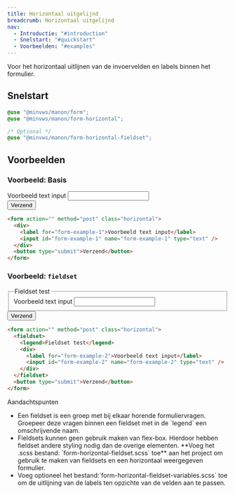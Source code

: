 ```yaml
---
title: Horizontaal uitgelijnd
breadcrumb: Horizontaal uitgelijnd
nav:
  - Introductie: "#introduction"
  - Snelstart: "#quickstart"
  - Voorbeelden: "#examples"
---
```


<p class="introduction">Voor het horizontaal uitlijnen van de invoervelden en labels binnen het formulier.</p>

<h2 id="quickstart">Snelstart</h2>

```scss
@use "@minvws/manon/form";
@use "@minvws/manon/form-horizontal";

/* Optional */
@use "@minvws/manon/form-horizontal-fieldset";
```

<h2 id="examples">Voorbeelden</h2>

### Voorbeeld: Basis

<form action="" method="post" class="horizontal">
  <div>
    <label for="form-example-1">Voorbeeld text input</label>
    <input id="form-example-1" name="form-example-1" type="text" />
  </div>
  <button type="submit">Verzend</button>
</form>

```html
<form action="" method="post" class="horizontal">
  <div>
    <label for="form-example-1">Voorbeeld text input</label>
    <input id="form-example-1" name="form-example-1" type="text" />
  </div>
  <button type="submit">Verzend</button>
</form>
```

### Voorbeeld: `fieldset`

<form action="" method="post" class="horizontal">
  <fieldset>
    <legend>Fieldset test</legend>
    <div>
      <label for="form-example-2">Voorbeeld text input</label>
      <input id="form-example-2" name="form-example-2" type="text" />
    </div>
  </fieldset>
  <button type="submit">Verzend</button>
</form>

```html
<form action="" method="post" class="horizontal">
  <fieldset>
    <legend>Fieldset test</legend>
    <div>
      <label for="form-example-2">Voorbeeld text input</label>
      <input id="form-example-2" name="form-example-2" type="text" />
    </div>
  </fieldset>
  <button type="submit">Verzend</button>
</form>
```

<div class="explanation" role="group" aria-label="Toelichting">
  <span>Aandachtspunten</span>
  <ul>
    <li>
      Een fieldset is een groep met bij elkaar horende formuliervragen. Groepeer deze vragen
      binnen een fieldset met in de `legend` een omschrijvende naam.
    </li>
    <li>
      Fieldsets kunnen geen gebruik maken van flex-box. Hierdoor hebben fieldset andere
      styling nodig dan de overige elementen. **Voeg het .scss bestand: `form-horizontal-fieldset.scss` toe** aan het project om gebruik te maken van fieldsets en een horizontaal weergegeven formulier.
    </li>
    <li>
      Voeg optioneel het bestand:`form-horizontal-fieldset-variables.scss` toe om de
      uitlijning van de labels ten opzichte van de velden aan te passen.
    </li>
  </ul>
</div>
